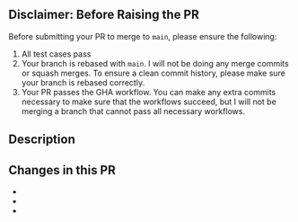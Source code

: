 ## Disclaimer: Before Raising the PR
Before submitting your PR to merge to `main`, please ensure the following:
1. All test cases pass
2. Your branch is rebased with `main`. I will not be doing any merge commits or squash merges.
   To ensure a clean commit history, please make sure your branch is rebased correctly.
3. Your PR passes the GHA workflow. You can make any extra commits necessary to make sure that the workflows
   succeed, but I will not be merging a branch that cannot pass all necessary workflows.

## Description
<!-- A brief description/summary of what this PR is for -->

## Changes in this PR
<!-- Add all changes in this PR in a bulleted list below -->
- 
- 
- 
